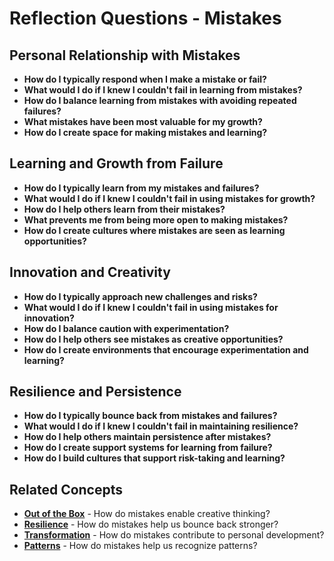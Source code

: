 # Reflection Questions - Mistakes

## Personal Relationship with Mistakes
- **How do I typically respond when I make a mistake or fail?**
- **What would I do if I knew I couldn't fail in learning from mistakes?**
- **How do I balance learning from mistakes with avoiding repeated failures?**
- **What mistakes have been most valuable for my growth?**
- **How do I create space for making mistakes and learning?**

## Learning and Growth from Failure
- **How do I typically learn from my mistakes and failures?**
- **What would I do if I knew I couldn't fail in using mistakes for growth?**
- **How do I help others learn from their mistakes?**
- **What prevents me from being more open to making mistakes?**
- **How do I create cultures where mistakes are seen as learning opportunities?**

## Innovation and Creativity
- **How do I typically approach new challenges and risks?**
- **What would I do if I knew I couldn't fail in using mistakes for innovation?**
- **How do I balance caution with experimentation?**
- **How do I help others see mistakes as creative opportunities?**
- **How do I create environments that encourage experimentation and learning?**

## Resilience and Persistence
- **How do I typically bounce back from mistakes and failures?**
- **What would I do if I knew I couldn't fail in maintaining resilience?**
- **How do I help others maintain persistence after mistakes?**
- **How do I create support systems for learning from failure?**
- **How do I build cultures that support risk-taking and learning?**

## Related Concepts
- **[Out of the Box](../out-of-the-box/README.md)** - How do mistakes enable creative thinking?
- **[Resilience](../resilience/README.md)** - How do mistakes help us bounce back stronger?
- **[Transformation](../transformation/README.md)** - How do mistakes contribute to personal development?
- **[Patterns](../patterns/README.md)** - How do mistakes help us recognize patterns?
